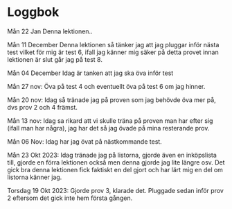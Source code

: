 Loggbok
===============================================================================================
Mån 22 Jan
Denna lektionen..

Mån 11 December
Denna lektionen så tänker jag att jag pluggar inför nästa test vilket för mig är test 6, ifall jag känner mig säker på detta provet innan lektionen är slut går jag på test 8.

Mån 04 December
Idag är tanken att jag ska öva inför test 

Mån 27 nov: 
Öva på test 4 och eventuellt öva på test 6 om jag hinner. 

Mån 20 nov: 
Idag så tränade jag på proven som jag behövde öva mer på, dvs prov 2 och 4 främst. 

Mån 13 nov:
Idag sa rikard att vi skulle träna på proven man har efter sig (ifall man har några), jag har det så jag övade på mina resterande prov.

Mån 06 Nov:
Idag har jag övat på nästkommande test. 

Mån 23 Okt 2023:
Idag tränade jag på listorna, gjorde även en inköpslista till, gjorde en förra lektionen också men denna gjorde jag lite längre osv. 
Det gick bra denna lektionen fick faktiskt en del gjort och har lärt mig en del om listorna känner jag. 

Torsdag 19 Okt 2023: 
Gjorde prov 3, klarade det.
Pluggade sedan inför prov 2 eftersom det gick inte hem första gången.
